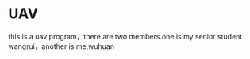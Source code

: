 # UAV
this is a uav program，there are two members.one is my senior student wangrui，another is me,wuhuan
